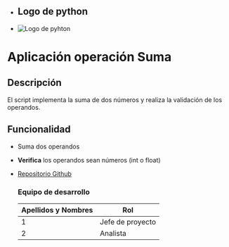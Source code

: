 - ## Logo de python
- ![Logo de pyhton](https://w7.pngwing.com/pngs/585/822/png-transparent-python-scalable-graphics-logo-javascript-creative-dimensional-code-angle-text-rectangle-thumbnail.png)

# Aplicación operación Suma
## Descripción
El script implementa la suma de dos números y realiza la validación de los operandos.
## Funcionalidad
- Suma dos operandos
- **Verifica** los operandos sean números (int o float)
- [Repositorio Github](https://github.com/JoseDelgadillo277/operacion_suma.git)

  ### Equipo de desarrollo
  | Apellidos y Nombres | Rol |
  | --------------- | -------------- |
  | 1 | Jefe de proyecto |
  | 2 | Analista |

